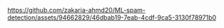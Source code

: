 
https://github.com/zakaria-ahmd20/ML-spam-detection/assets/94662829/46dbab19-7eab-4cdf-9ca5-3130f78971b0

